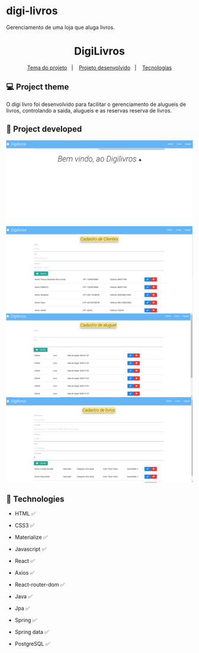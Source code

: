 # digi-livros
Gerenciamento de uma loja que aluga livros.
<h1 align="center"> 
	 DigiLivros   
</h1>

<p align="center">
  <a href="#-project-theme">Tema do projeto</a>&nbsp;&nbsp;&nbsp;|&nbsp;&nbsp;&nbsp;
 <a href="#construction-project-developed">Projeto desenvolvido</a>&nbsp;&nbsp;&nbsp;|&nbsp;&nbsp;&nbsp;
  <a href="#pushpin-technologies">Tecnologias</a>

</p>



## 💻 Project theme

O digi livro foi desenvolvido para facilitar o gerenciamento de alugueis de livros, controlando a saida, alugueis e as reservas reserva de livros.


## :construction: Project developed

<p align="center">
	
 <img   src="https://github.com/Viniciusdevti/digi-livros/blob/master/assets/home.PNG">
 <img   src="https://github.com/Viniciusdevti/digi-livros/blob/master/assets/Clientes.PNG">
 <img   src="https://github.com/Viniciusdevti/digi-livros/blob/master/assets/aluguel.PNG" align="center">
  <img   src="https://github.com/Viniciusdevti/digi-livros/blob/master/assets/livros.PNG">

</p>

## :pushpin: Technologies

* HTML  :white_check_mark:
* CSS3  :white_check_mark:
* Materialize  :white_check_mark:
* Javascript  :white_check_mark:
* React  :white_check_mark:
* Axios  :white_check_mark:
* React-router-dom  :white_check_mark:

* Java :white_check_mark:
* Jpa :white_check_mark: 
* Spring :white_check_mark:
* Spring data :white_check_mark:

* PostgreSQL  :white_check_mark:

